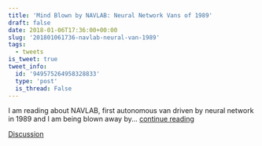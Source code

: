 ```yaml
---
title: 'Mind Blown by NAVLAB: Neural Network Vans of 1989'
draft: false
date: 2018-01-06T17:36:00+00:00
slug: '201801061736-navlab-neural-van-1989'
tags:
  - tweets
is_tweet: true
tweet_info:
  id: '949575264958328833'
  type: 'post'
  is_thread: False
---
```




I am reading about NAVLAB, first autonomous van driven by neural network in 1989 and I am being blown away by... [continue reading](urls[0])

[Discussion](https://x.com/sytelus/status/949575264958328833)
